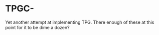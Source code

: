 # TPGC-
Yet another attempt at implementing TPG. There enough of these at this point for it to be dime a dozen?
